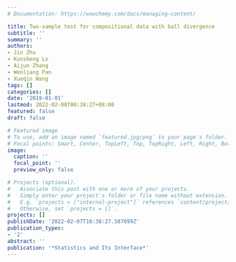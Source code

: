 ```yaml
---
# Documentation: https://wowchemy.com/docs/managing-content/

title: Two-sample test for compositional data with ball divergence
subtitle: ''
summary: ''
authors:
- Jin Zhu
- Kunsheng Lv
- Aijun Zhang
- Wenliang Pan
- Xueqin Wang
tags: []
categories: []
date: '2019-01-01'
lastmod: 2022-02-08T00:38:27+08:00
featured: false
draft: false

# Featured image
# To use, add an image named `featured.jpg/png` to your page's folder.
# Focal points: Smart, Center, TopLeft, Top, TopRight, Left, Right, BottomLeft, Bottom, BottomRight.
image:
  caption: ''
  focal_point: ''
  preview_only: false

# Projects (optional).
#   Associate this post with one or more of your projects.
#   Simply enter your project's folder or file name without extension.
#   E.g. `projects = ["internal-project"]` references `content/project/deep-learning/index.md`.
#   Otherwise, set `projects = []`.
projects: []
publishDate: '2022-02-07T16:38:27.587699Z'
publication_types:
- '2'
abstract: ''
publication: '*Statistics and Its Interface*'
---
```

